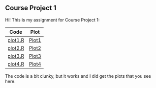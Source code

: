 ## Course Project 1

Hi!
This is my assignment for Course Project 1:

Code | Plot
---- | ----
[plot1.R](./plot1.R)|[Plot1](./plot1.png)
[plot2.R](./plot2.R)|[Plot2](./plot2.png)
[plot3.R](./plot3.R)|[Plot3](./plot3.png)
[plot4.R](./plot4.R)|[Plot4](./plot4.png)

The code is a bit clunky, but it works and I did get the plots that you see here.

